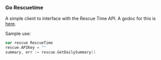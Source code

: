 ### Go Rescuetime

A simple client to interface with the Rescue Time API. A godoc for this is [here](https://godoc.org/github.com/AbhiAgarwal/go-rescuetime).

Sample use:

```go
var rescue RescueTime
rescue.APIKey = ""
summary, err := rescue.GetDailySummary()
```